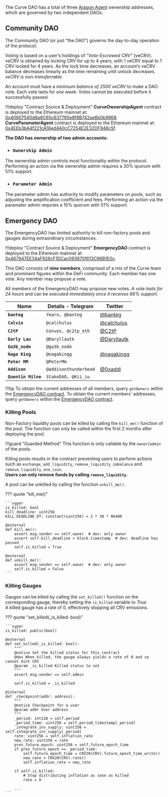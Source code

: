 The Curve DAO has a total of three [Aragon Agent](https://legacy-docs.aragon.org/aragon/readme) ownership addresses, which are governed by two independent DAOs:

## **Community DAO** 
The Community DAO (or just “the DAO”) governs the day-to-day operation of the protocol.

Voting is based on a user’s holdings of *“Vote-Escrowed CRV”* (veCRV). veCRV is obtained by locking CRV for up to 4 years, with 1 veCRV equal to 1 CRV locked for 4 years. As the lock time decreases, an account’s veCRV balance decreases linearly as the time remaining until unlock decreases. *veCRV is non-transferrable*.

An account must have a *minimum balance of 2500 veCRV* to make a DAO vote. Each vote lasts for *one week*. Votes cannot be executed before it successfully passed.

!!!deploy "Contract Source & Deployment"
    **CurveOwnershipAgent** contract is deployed to the Ethereum mainnet at: [0x40907540d8a6C65c637785e8f8B742ae6b0b9968](https://etherscan.io/address/0x40907540d8a6C65c637785e8f8B742ae6b0b9968).  
    **CurveParameterAgent** contract is deployed to the Ethereum mainnet at: [0x4EEb3bA4f221cA16ed4A0cC7254E2E32DF948c5f](https://etherscan.io/address/0x4EEb3bA4f221cA16ed4A0cC7254E2E32DF948c5f).



**The DAO has ownership of two admin accounts:**

- ### **`Ownership Admin`**
The ownership admin controls most functionality within the protocol. Performing an action via the ownership admin requires a 30% quorum with 51% support.


- ### **`Parameter Admin`**    
The parameter admin has authority to modify parameters on pools, such as adjusting the amplification coefficient and fees. Performing an action via the paramater admin requries a 15% quorum with 51% support.




## **Emergency DAO**
The EmergencyDAO has limited authority to kill non-factory pools and gauges during extraordinary circumstances.

!!!deploy "Contract Source & Deployment"
    **EmergencyDAO** contract is deployed to the Ethereum mainnet at: [0x467947EE34aF926cF1DCac093870f613C96B1E0c](https://etherscan.io/address/0x467947EE34aF926cF1DCac093870f613C96B1E0c).

This DAO consists of **nine members**, comprised of a mix of the Curve team and prominent figures within the DeFi community. Each member has one vote. Any member may propose a vote.

All members of the EmergencyDAO may propose new votes. A vote *lasts for 24 hours* and can be *executed immediately once it receives 66% support*.

| Name     | Details - Telegram | Twitter  | 
| -------- | -------| ---- |
| **`banteg`**      |  `Yearn, @banteg` |  [@banteg](https://twitter.com/bantg)  |
| **`Calvin`**      |  `@calchulus` |  [@calchulus](https://twitter.com/calchulus) |
| **`C2tP`**        |  `Convex, @c2tp_eth`| [@C2tP](https://twitter.com/C2tP) |
| **`Darly Lau`**   |  `@Daryllautk` |  [@Daryllautk](https://twitter.com/Daryllautk)| 
| **`Ga3b_node`**   | `@ga3b_node` | 
| **`Naga King`**   | `@nagakingg` | [@nagakingg](https://twitter.com/nagakingg)   |
| **`Peter MM`**    | `@PeterMm` |
| **`Addison`**     | `@addisonthunderhead` | [@0xaddi](https://twitter.com/0xaddi)  |
| **`Quentin Milne`**|   `StakeDAO, @Kii_iu`|


!!!tip
    To obtain the current addresses of all members, query `getOwners` within the [EmergencyDAO contract]((https://etherscan.io/address/0x467947EE34aF926cF1DCac093870f613C96B1E0c)).
    To obtain the current members' addresses, query `getOwners` within the [EmergencyDAO contract](https://etherscan.io/address/0x467947EE34aF926cF1DCac093870f613C96B1E0c).


### **Killing Pools**

Non-Factory liquidity pools can be killed by calling the `kill_me()` function of the pool. The function can only be called within the first 2 months after deploying the pool.

!!!guard "Guarded Method"
    This function is only callable by the `owner`/`admin` of the pools.
        
Killing pools results in the contract preventing users to perform actions such as `exchange`, `add_liquidity`, `remove_liquidity_imbalance` and `remove_liquidity_one_coin`.   
**Users can only remove funds by calling `remove_liquidity`.**

A pool can be unkilled by calling the function `unkill_me()`.

??? quote "kill_me()"

    ```vyper
    is_killed: bool
    kill_deadline: uint256
    KILL_DEADLINE_DT: constant(uint256) = 2 * 30 * 86400

    @external
    def kill_me():
        assert msg.sender == self.owner  # dev: only owner
        assert self.kill_deadline > block.timestamp  # dev: deadline has passed
        self.is_killed = True

    @external
    def unkill_me():
        assert msg.sender == self.owner  # dev: only owner
        self.is_killed = False    
    ```




### **Killing Gauges**
Gauges can be killed by calling the `set_killed()` function on the corresponding gauge, thereby setting the `is_killed` variable to *True*.  
A killed gauge has a rate of 0, effectively stopping all CRV emissions.

??? quote "set_killed(_is_killed: bool)"
  
    ```vyper
    is_killed: public(bool)

    @external
    def set_killed(_is_killed: bool):
        """
        @notice Set the killed status for this contract
        @dev When killed, the gauge always yields a rate of 0 and so cannot mint CRV
        @param _is_killed Killed status to set
        """
        assert msg.sender == self.admin

        self.is_killed = _is_killed

    @internal
    def _checkpoint(addr: address):
        """
        @notice Checkpoint for a user
        @param addr User address
        """
        _period: int128 = self.period
        _period_time: uint256 = self.period_timestamp[_period]
        _integrate_inv_supply: uint256 = self.integrate_inv_supply[_period]
        rate: uint256 = self.inflation_rate
        new_rate: uint256 = rate
        prev_future_epoch: uint256 = self.future_epoch_time
        if prev_future_epoch >= _period_time:
            self.future_epoch_time = CRV20(CRV).future_epoch_time_write()
            new_rate = CRV20(CRV).rate()
            self.inflation_rate = new_rate

        if self.is_killed:
            # Stop distributing inflation as soon as killed
            rate = 0

        ...
    ```